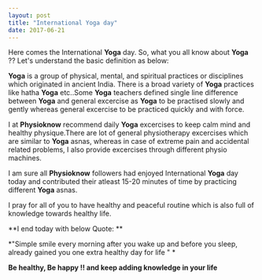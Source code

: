 ```yaml
---
layout: post
title: "International Yoga day"
date: 2017-06-21
---
```



Here comes the International  **Yoga** day. So, what you all know about **Yoga** ?? Let's understand the basic definition as below:

**Yoga** is a group of physical, mental, and spiritual practices or disciplines which originated in ancient India. There is a broad variety of **Yoga** practices like hatha **Yoga** etc..Some **Yoga** teachers defined single line difference between **Yoga** and general excercise as **Yoga** to be practised slowly and gently whereas general excercise to be practiced quickly and with force.

 I at **Physioknow** recommend daily **Yoga** excercises to keep calm mind and healthy physique.There are lot of general physiotherapy excercises which are similar to **Yoga** asnas, whereas in case of extreme pain and accidental related problems, I also provide excercises through different physio machines.

I am sure all **Physioknow** followers had enjoyed International **Yoga** day today and contributed their atleast 15-20 minutes of time by practicing different **Yoga** asnas.

I pray for all of you to have healthy and peaceful routine which is also full of knowledge towards healthy life.

**I end today with below Quote: **

*"Simple smile every morning after you wake up and before you sleep, already gained you one extra healthy day for life " *

**Be healthy, Be happy !! and keep adding knowledge in your life**




